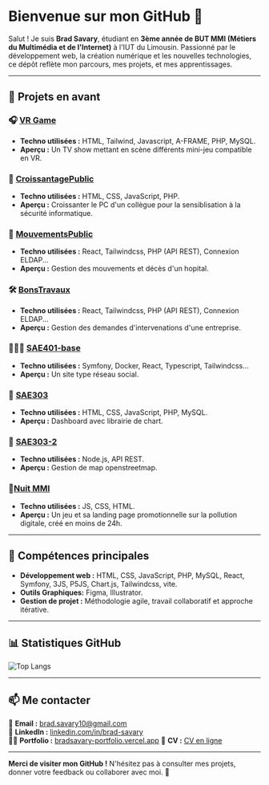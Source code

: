 # Bienvenue sur mon GitHub 👋

Salut ! Je suis **Brad Savary**, étudiant en **3ème année de BUT MMI (Métiers du Multimédia et de l'Internet)** à l'IUT du Limousin. Passionné par le développement web, la création numérique et les nouvelles technologies, ce dépôt reflète mon parcours, mes projets, et mes apprentissages.

---

## 🌟 Projets en avant

### 🎧 [VR Game](https://github.com/BradSavary/Let_him_quizz)
- **Techno utilisées :** HTML, Tailwind, Javascript, A-FRAME, PHP, MySQL.
- **Aperçu :** Un TV show mettant en scène différents mini-jeu compatible en VR.

### 🥐 [CroissantagePublic](https://github.com/BradSavary/CroissantagePublic)
- **Techno utilisées :** HTML, CSS, JavaScript, PHP.
- **Aperçu :** Croissanter le PC d'un collègue pour la sensiblisation à la sécurité informatique.

### 🏥 [MouvementsPublic](https://github.com/BradSavary/MouvementsPublic)
- **Techno utilisées :** React, Tailwindcss, PHP (API REST), Connexion ELDAP...
- **Aperçu :** Gestion des mouvements et décès d'un hopital.

### 🛠️ [BonsTravaux](https://github.com/BradSavary/BonsTravaux)
- **Techno utilisées :** React, Tailwindcss, PHP (API REST), Connexion ELDAP...
- **Aperçu :** Gestion des demandes d'intervenations d'une entreprise.

### 🧑‍🤝‍🧑 [SAE401‑base](https://github.com/BradSavary/SAE401-base)
- **Techno utilisées :** Symfony, Docker, React, Typescript, Tailwindcss...
- **Aperçu :** Un site type réseau social.

### 🚀 [SAE303](https://github.com/BradSavary/SAE303)
- **Techno utilisées :** HTML, CSS, JavaScript, PHP, MySQL.
- **Aperçu :** Dashboard avec librairie de chart.

### 🌌 [SAE303-2](https://github.com/BradSavary/SAE303-2)
- **Techno utilisées :** Node.js, API REST.
- **Aperçu :** Gestion de map openstreetmap.

### 🌃[Nuit MMI](https://github.com/BradSavary/Nuit-MMI)
- **Techno utilisées :** JS, CSS, HTML.
- **Aperçu :** Un jeu et sa landing page promotionnelle sur la pollution digitale, créé en moins de 24h.
  
---

## 🎯 Compétences principales
- **Développement web :** HTML, CSS, JavaScript, PHP, MySQL, React, Symfony, 3JS, P5JS, Chart.js, Tailwindcss, vite.
- **Outils Graphiques:** Figma, Illustrator.
- **Gestion de projet :** Méthodologie agile, travail collaboratif et approche itérative.

---

## 📊 Statistiques GitHub

![Top Langs](https://github-readme-stats.vercel.app/api/top-langs/?username=bradsavary&layout=compact&theme=radical)

---

## 📫 Me contacter
📧 **Email :** [brad.savary10@gmail.com](mailto:brad.savary10@gmail.com)  
💼 **LinkedIn :** [linkedin.com/in/brad-savary](https://www.linkedin.com/in/brad-savary-07322b294/)  
🧑‍💻 **Portfolio :** [bradsavary-portfolio.vercel.app](https://bradsavary-portfolio.vercel.app)
🪪 **CV :** [CV en ligne](https://bradsavary-portfolio.vercel.app/CV.pdf)

---

**Merci de visiter mon GitHub !** N'hésitez pas à consulter mes projets, donner votre feedback ou collaborer avec moi. 🚀
